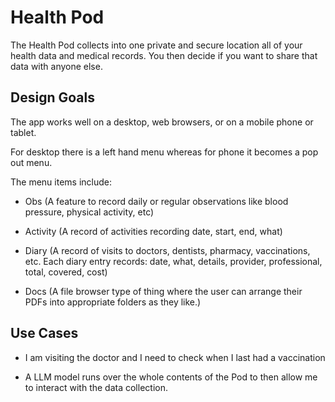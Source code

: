 # Health Pod

The Health Pod collects into one private and secure location all of
your health data and medical records. You then decide if you want to
share that data with anyone else.

## Design Goals

The app works well on a desktop, web browsers, or on a mobile phone or
tablet.

For desktop there is a left hand menu whereas for phone it becomes a
pop out menu.

The menu items include:

+ Obs (A feature to record daily or regular observations like
  blood pressure, physical activity, etc)
  
+ Activity (A record of activities recording date, start, end, what)

+ Diary (A record of visits to doctors, dentists, pharmacy,
  vaccinations, etc. Each diary entry records: date, what, details,
  provider, professional, total, covered, cost)
  
+ Docs (A file browser type of thing where the user can arrange their
  PDFs into appropriate folders as they like.)

## Use Cases

+ I am visiting the doctor and I need to check when I last had a
  vaccination

+ A LLM model runs over the whole contents of the Pod to then allow me
  to interact with the data collection.

